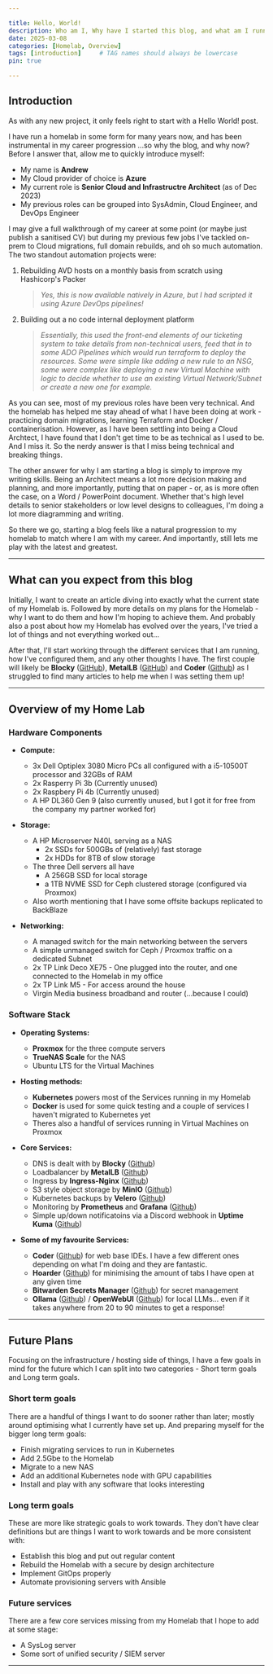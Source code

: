 ```yaml
---

title: Hello, World!
description: Who am I, Why have I started this blog, and what am I running?
date: 2025-03-08
categories: [Homelab, Overview]
tags: [introduction]     # TAG names should always be lowercase
pin: true

---
```


## Introduction

As with any new project, it only feels right to start with a Hello World! post.

I have run a homelab in some form for many years now, and has been instrumental in my career progression ...so why the blog, and why now? Before I answer that, allow me to quickly introduce myself:
- My name is **Andrew**
- My Cloud provider of choice is **Azure**
- My current role is **Senior Cloud and Infrastructre Architect** (as of Dec 2023)
- My previous roles can be grouped into SysAdmin, Cloud Engineer, and DevOps Engineer

I may give a full walkthrough of my career at some point (or maybe just publish a sanitised CV) but during my previous few jobs I've tackled on-prem to Cloud migrations, full domain rebuilds, and oh so much automation. The two standout automation projects were:
1. Rebuilding AVD hosts on a monthly basis from scratch using Hashicorp's Packer

    > *Yes, this is now available natively in Azure, but I had scripted it using Azure DevOps pipelines!*

2. Building out a no code internal deployment platform

    > *Essentially, this used the front-end elements of our ticketing system to take details from non-technical users, feed that in to some ADO Pipelines which would run terraform to deploy the resources. Some were simple like adding a new rule to an NSG, some were complex like deploying a new Virtual Machine with logic to decide whether to use an existing Virtual Network/Subnet or create a new one for example.*
    
As you can see, most of my previous roles have been very technical. And the homelab has helped me stay ahead of what I have been doing at work - practicing domain migrations, learning Terraform and Docker / containerisation. However, as I have been settling into being a Cloud Archtect, I have found that I don't get time to be as technical as I used to be. And I miss it. So the nerdy answer is that I miss being technical and breaking things.

The other answer for why I am starting a blog is simply to improve my writing skills. Being an Architect means a lot more decision making and planning, and more importantly, putting that on paper - or, as is more often the case, on a Word / PowerPoint document. Whether that's high level details to senior stakeholders or low level designs to colleagues, I'm doing a lot more diagramming and writing. 

So there we go, starting a blog feels like a natural progression to my homelab to match where I am with my career. And importantly, still lets me play with the latest and greatest.

---

## What can you expect from this blog

Initially, I want to create an article diving into exactly what the current state of my Homelab is. Followed by more details on my plans for the Homelab - why I want to do them and how I'm hoping to achieve them. And probably also a post about how my Homelab has evolved over the years, I've tried a lot of things and not everything worked out...

After that, I'll start working through the different services that I am running, how I've configured them, and any other thoughts I have. The first couple will likely be **Blocky** ([GitHub](https://github.com/0xERR0R/blocky)), **MetalLB** ([GitHub](https://github.com/metallb/metallb)) and **Coder** ([Github](https://github.com/coder/coder)) as I struggled to find many articles to help me when I was setting them up!

---

## Overview of my Home Lab

### Hardware Components
- **Compute:** 
    - 3x Dell Optiplex 3080 Micro PCs all configured with a i5-10500T processor and 32GBs of RAM
    - 2x Rasperry Pi 3b (Currently unused)
    - 2x Raspbery Pi 4b (Currently unused)
    - A HP DL360 Gen 9 (also currently unused, but I got it for free from the company my partner worked for)

- **Storage:** 
    - A HP Microserver N40L serving as a NAS
        - 2x SSDs for 500GBs of (relatively) fast storage
        - 2x HDDs for 8TB of slow storage
    - The three Dell servers all have
        - A 256GB SSD for local storage
        - a 1TB NVME SSD for Ceph clustered storage (configured via Proxmox)
    - Also worth mentioning that I have some offsite backups replicated to BackBlaze

- **Networking:** 
    - A managed switch for the main networking between the servers
    - A simple unmanaged switch for Ceph / Proxmox traffic on a dedicated Subnet
    - 2x TP Link Deco XE75 - One plugged into the router, and one connected to the Homelab in my office
    - 2x TP Link M5 - For access around the house
    - Virgin Media business broadband and router (...because I could)

### Software Stack
- **Operating Systems:** 
    - **Proxmox** for the three compute servers
    - **TrueNAS Scale** for the NAS
    - Ubuntu LTS for the Virtual Machines
    
- **Hosting methods:** 
    - **Kubernetes** powers most of the Services running in my Homelab
    - **Docker** is used for some quick testing and a couple of services I haven't migrated to Kubernetes yet
    - Theres also a handful of services running in Virtual Machines on Proxmox

- **Core Services:**
    - DNS is dealt with by **Blocky** ([Github](https://github.com/0xERR0R/blocky))
    - Loadbalancer by **MetalLB** ([Github](https://github.com/metallb/metallb))
    - Ingress by **Ingress-Nginx** ([Github](https://github.com/kubernetes/ingress-nginx))
    - S3 style object storage by **MinIO** ([Github](https://github.com/minio/minio))
    - Kubernetes backups by **Velero** ([Github](https://github.com/vmware-tanzu/velero))
    - Monitoring by **Prometheus** and **Grafana** ([Github](https://github.com/prometheus-operator/kube-prometheus))
    - Simple up/down notificatoins via a Discord webhook in **Uptime Kuma** ([Github](https://github.com/louislam/uptime-kuma))

- **Some of my favourite Services:**
    - **Coder** ([Github](https://github.com/coder/coder)) for web base IDEs. I have a few different ones depending on what I'm doing and they are fantastic.
    - **Hoarder** ([Github](https://github.com/hoarder-app/hoarder)) for minimising the amount of tabs I have open at any given time
    - **Bitwarden Secrets Manager** ([Github](https://github.com/bitwarden/sm-kubernetes)) for secret management
    - **Ollama** ([Github](https://github.com/ollama/ollama)) / **OpenWebUI** ([Github](https://github.com/open-webui/open-webui)) for local LLMs... even if it takes anywhere from 20 to 90 minutes to get a response!

---

## Future Plans
Focusing on the infrastructure / hosting side of things, I have a few goals in mind for the future which I can split into two categories - Short term goals and Long term goals. 

### Short term goals
There are a handful of things I want to do sooner rather than later; mostly around optimising what I currently have set up. And preparing myself for the bigger long term goals:
- Finish migrating services to run in Kubernetes
- Add 2.5Gbe to the Homelab
- Migrate to a new NAS
- Add an additional Kubernetes node with GPU capabilities
- Install and play with any software that looks interesting

### Long term goals
These are more like strategic goals to work towards. They don't have clear definitions but are things I want to work towards and be more consistent with:

- Establish this blog and put out regular content
- Rebuild the Homelab with a secure by design architecture
- Implement GitOps properly 
- Automate provisioning servers with Ansible

### Future services 
There are a few core services missing from my Homelab that I hope to add at some stage:
- A SysLog server
- Some sort of unified security / SIEM server

---

